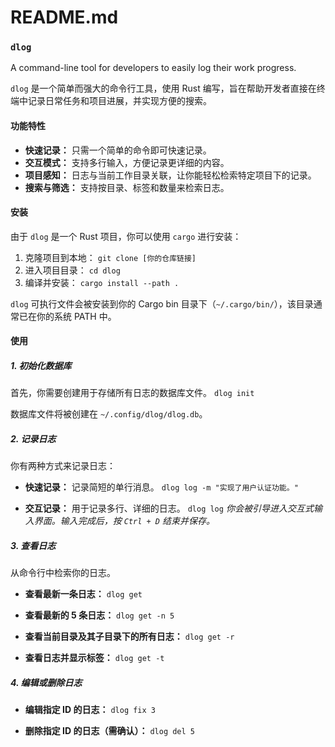 # README.md

### `dlog`

A command-line tool for developers to easily log their work progress.

`dlog` 是一个简单而强大的命令行工具，使用 Rust 编写，旨在帮助开发者直接在终端中记录日常任务和项目进展，并实现方便的搜索。

#### 功能特性

- **快速记录：** 只需一个简单的命令即可快速记录。
- **交互模式：** 支持多行输入，方便记录更详细的内容。
- **项目感知：** 日志与当前工作目录关联，让你能轻松检索特定项目下的记录。
- **搜索与筛选：** 支持按目录、标签和数量来检索日志。


#### 安装

由于 `dlog` 是一个 Rust 项目，你可以使用 `cargo` 进行安装：

1. 克隆项目到本地：
   `git clone [你的仓库链接]`
2. 进入项目目录：
   `cd dlog`
3. 编译并安装：
   `cargo install --path .`

`dlog` 可执行文件会被安装到你的 Cargo bin 目录下（`~/.cargo/bin/`），该目录通常已在你的系统 PATH 中。

#### 使用

##### 1. 初始化数据库

首先，你需要创建用于存储所有日志的数据库文件。
`dlog init`

数据库文件将被创建在 `~/.config/dlog/dlog.db`。


##### 2. 记录日志

你有两种方式来记录日志：

- **快速记录：** 记录简短的单行消息。
  `dlog log -m "实现了用户认证功能。"`

- **交互记录：** 用于记录多行、详细的日志。
  `dlog log`
  _你会被引导进入交互式输入界面。输入完成后，按 `Ctrl + D` 结束并保存。_


##### 3. 查看日志

从命令行中检索你的日志。

- **查看最新一条日志：**
  `dlog get`

- **查看最新的 5 条日志：**
  `dlog get -n 5`

- **查看当前目录及其子目录下的所有日志：**
  `dlog get -r`

- **查看日志并显示标签：**
  `dlog get -t`

##### 4. 编辑或删除日志

- **编辑指定 ID 的日志：**
  `dlog fix 3`

- **删除指定 ID 的日志（需确认）：**
  `dlog del 5`

